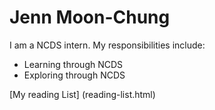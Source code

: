 # Jenn Moon-Chung

I am a NCDS intern.
My responsibilities include:

- Learning through NCDS 
- Exploring through NCDS

[My reading List] (reading-list.html)

